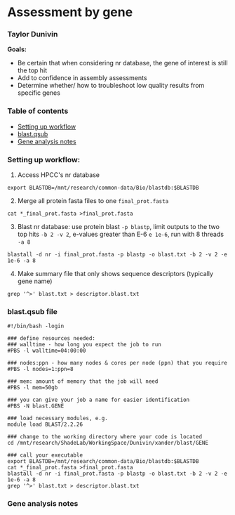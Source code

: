 # Assessment by gene
### Taylor Dunivin

__Goals:__
* Be certain that when considering nr database, the gene of interest is still the top hit
* Add to confidence in assembly assessments
* Determine whether/ how to troubleshoot low quality results from specific genes

### Table of contents
* [Setting up workflow]()
* [blast.qsub]()
* [Gene analysis notes]()

### __Setting up workflow:__
1. Access HPCC's nr database
```
export BLASTDB=/mnt/research/common-data/Bio/blastdb:$BLASTDB
```

2. Merge all protein fasta files to one `final_prot.fasta`
```
cat *_final_prot.fasta >final_prot.fasta
```

3. Blast nr database: use protein blast `-p blastp`, limit outputs to the two top hits `-b 2 -v 2`, e-values greater than E-6 `e 1e-6`, run with 8 threads `-a 8`
```
blastall -d nr -i final_prot.fasta -p blastp -o blast.txt -b 2 -v 2 -e 1e-6 -a 8
```

4. Make summary file that only shows sequence descriptors (typically gene name)
```
grep '^>' blast.txt > descriptor.blast.txt
```

### __blast.qsub file__
```
#!/bin/bash -login
 
### define resources needed:
### walltime - how long you expect the job to run
#PBS -l walltime=04:00:00
 
### nodes:ppn - how many nodes & cores per node (ppn) that you require
#PBS -l nodes=1:ppn=8
 
### mem: amount of memory that the job will need
#PBS -l mem=50gb
 
### you can give your job a name for easier identification
#PBS -N blast.GENE
 
### load necessary modules, e.g.
module load BLAST/2.2.26
 
### change to the working directory where your code is located
cd /mnt/research/ShadeLab/WorkingSpace/Dunivin/xander/blast/GENE
 
### call your executable
export BLASTDB=/mnt/research/common-data/Bio/blastdb:$BLASTDB
cat *_final_prot.fasta >final_prot.fasta
blastall -d nr -i final_prot.fasta -p blastp -o blast.txt -b 2 -v 2 -e 1e-6 -a 8
grep '^>' blast.txt > descriptor.blast.txt
```

### Gene analysis notes
